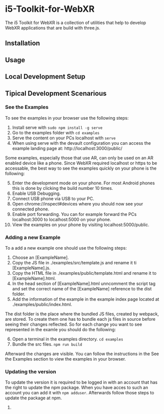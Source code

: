 # i5-Toolkit-for-WebXR
The i5 Toolkit for WebXR is a collection of utilities that help to develop WebXR applications that are build with three.js.

## Installation

## Usage

## Local Development Setup


## Tipical Development Scenarious

### See the Examples
To see the examples in your browser use the following steps:

1. Install serve with `sudo npm install -g serve`
2. Go to the examples folder with `cd examples`
3. Serve the content on your PCs localhost with `serve`
4. When using serve with the devault configuration you can access the example landing page at: http://localhost:3000/public/

Some examples, especially those that use AR, can only be used on an AR enabled device like a phone.
Since WebXR required localhost or https to be accessable, the best way to see the examples quickly on your phone is the following:

5. Enter the development mode on your phone. For most Android phones this is done by clicking the build number 10 times.
6. Enable USB Debugging.
7. Connect USB phone via USB to your PC.
8. Open chrome://inspect#devices where you should now see your connected phone.
9. Enable port forwarding. You can for example forward the PCs localhost:3000 to localhost:5000 on your phone.
10. View the examples on your phone by visiting localhost:5000/public.

### Adding a new Example
To a add a new example one should use the following steps:

1. Choose an [ExampleName].
2. Copy the JS file in ./examples/src/template.js and rename it ti [ExampleName].js.
3. Copy the HTML file in ./examples/public/template.html and rename it to [ExampleName].html.
4. In the head section of [ExampleName].html unncomment the script tag and set the correct name of the [ExampleName] reference to the dist folder.
5. Add the information of the example in the example index page located at ./examples/public/index.html.

The dist folder is the place where the bundled JS files, created by webpack, are stored. To create them one has to bundle each js files in source before seeing their changes reflected. So for each change you want to see represented in the examle you should do the following:

6. Open a terminal in the examples directory. 
`cd examples`
7. Bundle the src files.
`npm run build`

Afterward the changes are visible. You can follow the instructions in the See the Examples section to view the examples in your browser.

### Updating the version
To update the version it is required to be logged in with an account that has the right to update the npm package.
When you have acces to such an account you can add it with `npm adduser`. Afterwards follow those steps to update the package at npm.

1. 